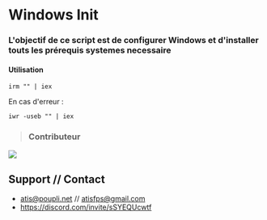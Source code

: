 # Windows Init 
### L'objectif de ce script est de configurer Windows et d'installer touts les prérequis systemes necessaire 

#### Utilisation 
```
irm "" | iex
```
En cas d'erreur : 
```
iwr -useb "" | iex
```

>### Contributeur 
<a href="https://github.com/AtisFPS/WinSetup/graphs/contributors">
  <img src="https://contrib.rocks/image?repo=AtisFPS/WinSetup" />
</a>

## Support // Contact
- atis@poupli.net // atisfps@gmail.com
- https://discord.com/invite/sSYEQUcwtf
